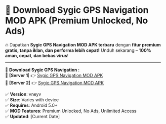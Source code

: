 # 🚀 Download Sygic GPS Navigation  MOD APK (Premium Unlocked, No Ads)  

🔥 Dapatkan **Sygic GPS Navigation  MOD APK terbaru** dengan **fitur premium gratis, tanpa iklan, dan performa lebih cepat!** Unduh sekarang – **100% aman, cepat, dan bebas virus!**  

---


🔽 **Download Sygic GPS Navigation :**  
🔹 **[Server 1]** 👉 [Sygic GPS Navigation  MOD APK](https://apkcomod.com?title=Sygic_GPS_Navigation_)  
🔹 **[Server 2]** 👉 [Sygic GPS Navigation  MOD APK](https://apkcomod.com?title=Sygic_GPS_Navigation_)  


✅ **Version**: vneyv  
✅ **Size**: Varies with device  
✅ **Requires**: Android 5.0+  
✅ **MOD Features**: Premium Unlocked, No Ads, Unlimited Access  
✅ **Updated**: [Current Date]  